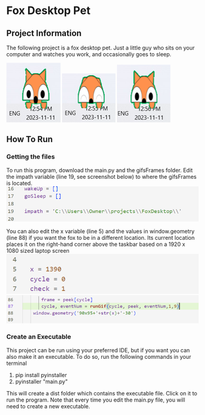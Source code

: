 # Fox Desktop Pet

## Project Information
The following project is a fox desktop pet. Just a little guy who sits on your computer and watches you work, and occasionally goes to sleep.


![Fox in peeking mode](foxPeek.png) ![Fox in sleeping mode](foxSleep.png) ![Fox in idle mode](foxIdle.png)

## How To Run
### Getting the files
To run this program, download the main.py and the gifsFrames folder. Edit the impath variable (line 19, see screenshot below) to where the gifsFrames is located. 
![Line 19](line19.png)

You can also edit the x variable (line 5) and the values in window.geometry (line 88) if you want the fox to be in a different location. Its current location places it on the right-hand corner above the taskbar based on a 1920 x 1080 sized laptop screen
![line 5](line5.png)
![line 88](line88.png)


### Create an Executable 
This project can be run using your preferred IDE, but if you want you can also make it an executable.
To do so, run the following commands in your terminal 

1. pip install pyinstaller
2. pyinstaller "main.py"

This will create a dist folder which contains the executable file. Click on it to run the program.
Note that every time you edit the main.py file, you will need to create a new executable.
